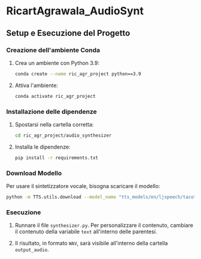 # RicartAgrawala_AudioSynt

## Setup e Esecuzione del Progetto

### Creazione dell'ambiente Conda
1. Crea un ambiente con Python 3.9:
   ```bash
   conda create --name ric_agr_project python==3.9

2. Attiva l'ambiente:
    ```bash
    conda activate ric_agr_project

### Installazione delle dipendenze
1. Spostarsi nella cartella corretta:
    ```bash
    cd ric_agr_project/audio_synthesizer

2. Installa le dipendenze:
    ```bash
    pip install -r requirements.txt

### Download Modello

Per usare il sintetizzatore vocale, bisogna scaricare il modello:

```bash
python -m TTS.utils.download --model_name "tts_models/en/ljspeech/tacotron2-DDC"
```

### Esecuzione

1. Runnare il file ```synthesizer.py```. Per personalizzare il contenuto, cambiare il contenuto della variabile ```text``` all'interno delle parentesi.

2. Il risultato, in formato ```WAV```, sarà visibile all'interno della cartella ```output_audio```.

